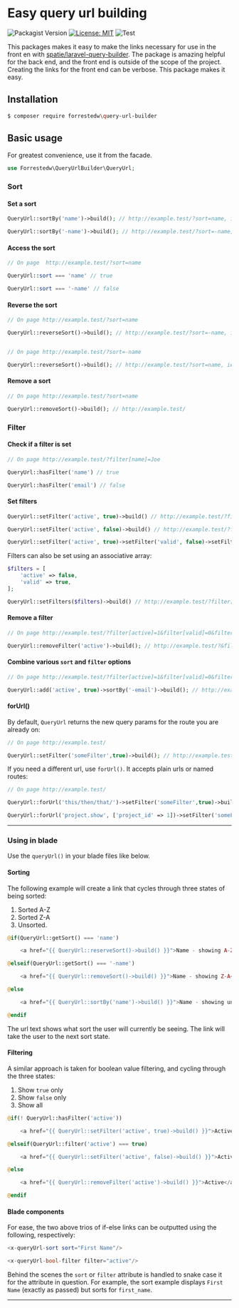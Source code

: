 # Easy query url building

![Packagist Version](https://img.shields.io/packagist/v/forrestedw/query-url-builder)  [![License: MIT](https://img.shields.io/badge/License-MIT-yellow.svg)](https://opensource.org/licenses/MIT)  ![Test](https://github.com/forrestedw/query-url-builder/workflows/Test/badge.svg)

This packages makes it easy to make the links necessary for use in the front en with [spatie/laravel-query-builder](https://docs.spatie.be/laravel-query-builder). The package is amazing helpful for the back end, and the front end is outside of the scope of the project. Creating the links for the front end can be verbose. This package makes it easy.

## Installation
```bash
$ composer require forrestedw\query-url-builder
```


## Basic usage
For greatest convenience, use it from the facade.
```php
use Forrestedw\QueryUrlBuilder\QueryUrl;
```

### Sort
#### Set a sort
```php
QueryUrl::sortBy('name')->build(); // http://example.test/?sort=name, ie name ASC

QueryUrl::sortBy('-name')->build(); // http://example.test/?sort=-name, ie name DESC
```

#### Access the sort
```php
// On page  http://example.test/?sort=name

QueryUrl::sort === 'name' // true

QueryUrl::sort === '-name' // false
```

#### Reverse the sort
```php
// On page http://example.test/?sort=name

QueryUrl::reverseSort()->build(); // http://example.test/?sort=-name, ie ASC goes to DESC


// On page http://example.test/?sort=-name 

QueryUrl::reverseSort()->build(); // http://example.test/?sort=name, ie DESC goes to ASC
```

#### Remove a sort
```php
// On page http://example.test/?sort=name

QueryUrl::removeSort()->build(); // http://example.test/
```

### Filter
#### Check if a filter is set
```php
// On page http://example.test/?filter[name]=Joe

QueryUrl::hasFilter('name') // true

QueryUrl::hasFilter('email') // false
```

#### Set filters
```php
QueryUrl::setFilter('active', true)->build() // http://example.test/?filter[active]=1

QueryUrl::setFilter('active', false)->build() // http://example.test/?filter[active]=0

QueryUrl::setFilter('active', true)->setFilter('valid', false)->setFilter('name','John')->build() // returns http://example.test/?filter[active]=1&filter[valid]=0&filter[name]=John
```
Filters can also be set using an associative array:

```php
$filters = [
    'active' => false,
    'valid' => true,
];

QueryUrl::setFilters($filters)->build() // http://example.test/?filter[active]=0&filter[valid]=1
```

#### Remove a filter
```php
// On page http://example.test/?filter[active]=1&filter[valid]=0&filter[name]=John

QueryUrl::removeFilter('active')->build(); // http://example.test/?&filter[valid]=0&filter[name]=John
```

#### Combine various `sort` and `filter` options
```php
// On page http://example.test/?filter[active]=1&filter[valid]=0&filter[name]=John

QueryUrl::add('active', true)->sortBy('-email')->build(); // http://example.test/?&filter[active]=1&sort=-email, ie active users sorted by email DESC
```

#### forUrl()
By default, `QueryUrl` returns the new query params for the route you are already on:

```php
// On page http://example.test/

QueryUrl::setFilter('someFilter',true)->build(); // http://example.test/?filter=[someFilter]=1
```

If you need a different url, use `forUrl()`. It accepts plain urls or named routes:

```php
// On page http://example.test/

QueryUrl::forUrl('this/then/that/')->setFilter('someFilter',true)->build(); // http://example.com/this/then/that?filter=[someFilter]=1

QueryUrl::forUrl('project.show', ['project_id' => 1])->setFilter('someFilter',true)->build(); // http://example.test/projects/1?filter=[someFilter]=1
```
____


### Using in blade
Use the `queryUrl()` in your blade files like below.

#### Sorting
The following example will create a link that cycles through three states of being sorted:

1. Sorted A-Z
2. Sorted Z-A
3. Unsorted.


```php
@if(QueryUrl::getSort() === 'name')

    <a href="{{ QueryUrl::reserveSort()->build() }}">Name - showing A-Z</a>

@elseif(QueryUrl::getSort() === '-name')

    <a href="{{ QueryUrl::removeSort()->build() }}">Name - showing Z-A</a>

@else

    <a href="{{ QueryUrl::sortBy('name')->build() }}">Name - showing unsorted</a>

@endif
```
The url text shows what sort the user will currently be seeing. The link will take the user to the next sort state.

#### Filtering
A similar approach is taken for boolean value filtering, and cycling through the three states:

1. Show `true` only
2. Show `false` only
3. Show all

```php
@if(! QueryUrl::hasFilter('active'))

    <a href="{{ QueryUrl::setFilter('active', true)->build() }}">Active - all</a>

@elseif(QueryUrl::filter('active') === true)

    <a href="{{ QueryUrl::setFilter('active', false)->build() }}">Active</a> // currently showing true only

@else

    <a href="{{ QueryUrl::removeFilter('active')->build() }}">Active</a>  // currently showing true only

@endif
```

#### Blade components
For ease, the two above trios of if-else links can be outputted using the following, respectively:

```php
<x-queryUrl-sort sort="First Name"/>

<x-queryUrl-bool-filter filter="active"/>
```
Behind the scenes the `sort` or `filter` attribute is handled to snake case it for the attribute in question. For example, the sort example displays `First Name` (exactly as passed) but sorts for `first_name`.

___



